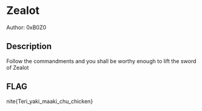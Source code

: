 # Zealot

Author: 0xB0Z0

## Description

Follow the commandments and you shall be worthy enough to lift the sword of Zealot

## FLAG

nite{Teri_yaki_maaki_chu_chicken}
